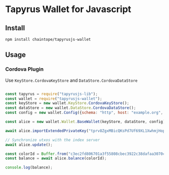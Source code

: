 # Tapyrus Wallet for Javascript

## Install

```
npm install chaintope/tapyrusjs-wallet
```

## Usage

### Cordova Plugin

Use `KeyStore.CordovaKeyStore` and `DataStore.CordovaDataStore`

```javascript

const tapyrus = require("tapyrusjs-lib");
const wallet = require("tapyrusjs-wallet");
const keyStore = new wallet.KeyStore.CordovaKeyStore();
const dataStore = new wallet.DataStore.CordovaDataStore();
const config = new wallet.Config({schema: "http", host: "example.org", port: "3000", path: "/", network: "dev"});

const alice = new wallet.Wallet.BaseWallet(keyStore, dataStore, config);

await alice.importExtendedPrivateKey("tprv8ZgxMBicQKsPd7Uf69XL1XwhmjHopUGep8GuEiJDZmbQz6o58LninorQAfcKZWARbtRtfnLcJ5MQ2AtHcQJCCRUcMRvmDUjyEmNUWwx8UbK");

// Synchronize utxos with the index server
await alice.update();

const colorId = Buffer.from("c3ec2fd806701a3f55808cbec3922c38dafaa3070c48c803e9043ee3642c660b46", "hex");
const balance = await alice.balance(colorId);

console.log(balance);
```
